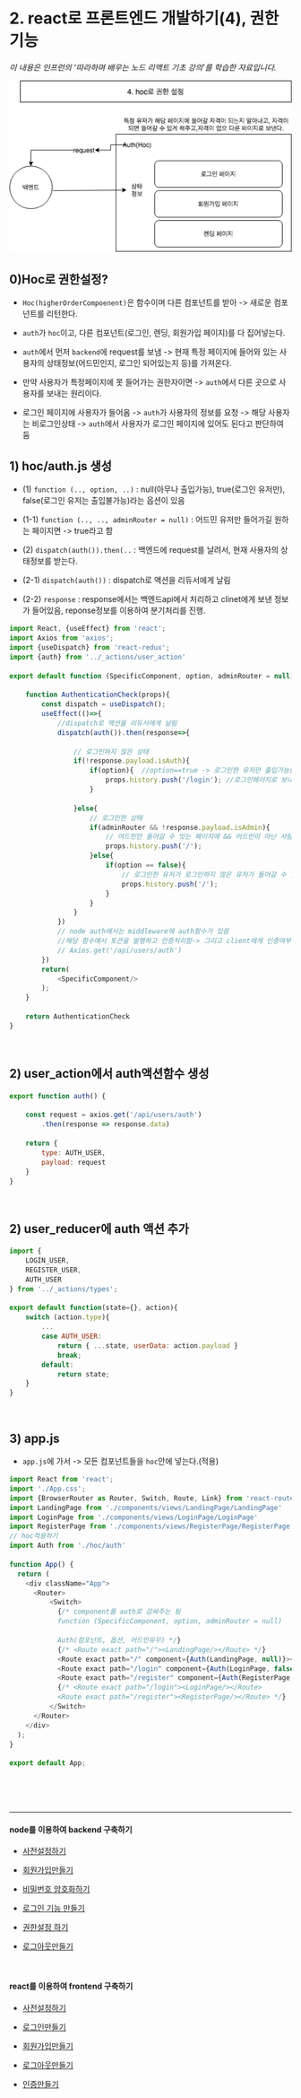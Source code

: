 # 2. react로 프론트엔드 개발하기(4), 권한 기능
*이 내용은 인프런의 '따라하며 배우는 노드 리액트 기초 강의'를 학습한 자료입니다.*




<img src="./4.png" />

## 0)Hoc로 권한설정?

- `Hoc(higherOrderCompoenent)`은 함수이며 다른 컴포넌트를 받아 -> 새로운 컴포넌트를 리턴한다.

- `auth`가 `hoc`이고, 다른 컴포넌트(로그인, 렌딩, 회원가입 페이지)를 다 집어넣는다.

- `auth`에서 먼저 `backend`에 request를 보냄 -> 현재 특정 페이지에 들어와 있는 사용자의 상태정보(어드민인지, 로그인 되어있는지 등)를 가져온다.

- 만약 사용자가 특정페이지에 못 들어가는 권한자이면 -> `auth`에서 다른 곳으로 사용자를 보내는 원리이다.

- 로그인 페이지에 사용자가 들어옴 -> `auth`가 사용자의 정보를 요청 -> 해당 사용자는 비로그인상태 -> `auth`에서 사용자가 로그인 페이지에 있어도 된다고 판단하여 둠



## 1) hoc/auth.js 생성

- (1) `function (.., option, ..)` : null(아무나 출입가능),  true(로그인 유저만), false(로그인 유저는 출입불가능)라는 옵션이 있음

- (1-1) `function (.., .., adminRouter = null)` :  어드민 유저만 들어가길 원하는 페이지면 -> true라고 함

- (2)  `dispatch(auth()).then(..` : 백엔드에 request를 날려서, 현재 사용자의 상태정보를 받는다. 

- (2-1) `dispatch(auth())` : dispatch로 액션을 리듀서에게 날림  

- (2-2) `response` : response에서는 백엔드api에서 처리하고 clinet에게 보낸 정보가 들어있음, reponse정보를 이용하여 분기처리를 진행.

```js
import React, {useEffect} from 'react';
import Axios from 'axios';
import {useDispatch} from 'react-redux';
import {auth} from '../_actions/user_action'

export default function (SpecificComponent, option, adminRouter = null){     //(1) (1-1)
   
    function AuthenticationCheck(props){
        const dispatch = useDispatch();
        useEffect(()=>{                                                     //(2)
            //dispatch로 액션을 리듀서에게 날림  
            dispatch(auth()).then(response=>{                               //(2-1) (2-2)

                // 로그인하지 않은 상태
                if(!response.payload.isAuth){
                    if(option){  //option==true -> 로그인한 유저만 출입가능한 곳에 접근할시
                        props.history.push('/login'); //로그인페이지로 보내버림
                    }

                }else{
                    // 로그인한 상태
                    if(adminRouter && !response.payload.isAdmin){
                        // 어드민만 들어갈 수 잇는 페이지에 && 어드민이 아닌 사람이 들어온다면?
                        props.history.push('/'); 
                    }else{
                        if(option == false){
                            // 로그인한 유저가 로그인하지 않은 유저가 들어갈 수 있는 페이지(ㅚ원가입, 로그인)에 들어가려고 할 떄
                            props.history.push('/'); 
                        }
                    }
                }
            })            
            // node auth에서는 middleware에 auth함수가 있음
            //해당 함수에서 토큰을 발행하고 인증처리함-> 그리고 client에게 인증여부를 보냄
            // Axios.get('/api/users/auth')          
        })
        return(
            <SpecificComponent/>
        );
    }

    return AuthenticationCheck
}
```

<br/>

## 2) user_action에서 auth액션함수 생성
```js
export function auth() {

    const request = axios.get('/api/users/auth')
        .then(response => response.data)

    return {
        type: AUTH_USER,
        payload: request
    }
}
```

<br/>

## 2) user_reducer에 auth 액션 추가
```js
import {
    LOGIN_USER,
    REGISTER_USER,
    AUTH_USER
} from '../_actions/types';

export default function(state={}, action){
    switch (action.type){
        ...
        case AUTH_USER:
            return { ...state, userData: action.payload }
            break;
        default:
            return state;
    }
}
```

<br/>

## 3) app.js

- `app.js`에 가서 -> 모든 컴포넌트들을 `hoc`안에 넣는다.(적용)

```js
import React from 'react';
import './App.css';
import {BrowserRouter as Router, Switch, Route, Link} from 'react-router-dom';
import LandingPage from './components/views/LandingPage/LandingPage'
import LoginPage from './components/views/LoginPage/LoginPage'
import RegisterPage from './components/views/RegisterPage/RegisterPage'
// hoc적용하기
import Auth from './hoc/auth'

function App() {
  return (
    <div className="App">
      <Router>
          <Switch>
            {/* component를 auth로 감싸주는 됨 
            function (SpecificComponent, option, adminRouter = null)
            
            Auth(컴포넌트, 옵션, 어드민유무) */}
            {/* <Route exact path="/"><LandingPage/></Route> */}
            <Route exact path="/" component={Auth(LandingPage, null)}></Route>
            <Route exact path="/login" component={Auth(LoginPage, false)}></Route>
            <Route exact path="/register" component={Auth(RegisterPage, false)}></Route>
            {/* <Route exact path="/login"><LoginPage/></Route>
            <Route exact path="/register"><RegisterPage/></Route> */}
          </Switch>  
      </Router>      
    </div>
  );
}

export default App;

```



<br/><br/><br/>

-----

#### node를 이용하여 backend 구축하기

- <a href="https://github.com/KumJungMin/boiler-plate/blob/master/descri/node1.md"> 사전설정하기 </a>

- <a href="https://github.com/KumJungMin/boiler-plate/blob/master/descri/node2.md"> 회원가입만들기 </a>

- <a href="https://github.com/KumJungMin/boiler-plate/blob/master/descri/node3.md"> 비밀번호 암호화하기 </a>

- <a href="https://github.com/KumJungMin/boiler-plate/blob/master/descri/node4.md"> 로그인 기능 만들기 </a>

- <a href="https://github.com/KumJungMin/boiler-plate/blob/master/descri/node5.md"> 권한설정 하기 </a>

- <a href="https://github.com/KumJungMin/boiler-plate/blob/master/descri/node6.md"> 로그아웃만들기 </a>

<br/>

#### react를 이용하여 frontend 구축하기

- <a href="https://github.com/KumJungMin/boiler-plate/blob/master/descri/fro/react1.md"> 사전설정하기 </a>

- <a href="https://github.com/KumJungMin/boiler-plate/blob/master/descri/fro/react2.md"> 로그인만들기 </a>

- <a href="https://github.com/KumJungMin/boiler-plate/blob/master/descri/fro/react3.md"> 회원가입만들기 </a>

- <a href="https://github.com/KumJungMin/boiler-plate/blob/master/descri/fro/react4.md"> 로그아웃만들기 </a>

- <a href="https://github.com/KumJungMin/boiler-plate/blob/master/descri/fro/react5.md"> 인증만들기 </a>
